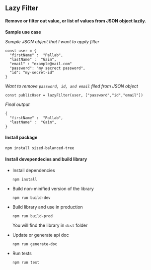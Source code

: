## Lazy Filter

#### Remove or filter out value, or list of values from JSON object lazily.

**Sample use case**

*Sample JSON object that I want to apply filter*

```
const user = {
  "firstName" :  "Pallab",
  "lastName" :  "Gain",
  "email" : "example@mail.com"
  "password": "my secrect password",
  "id": "my-secret-id"
}
```

*Want to remove `password, id, and email` filed from JSON object*

```
const publicUser = lazyFilter(user, ["password","id","email"])
```

*Final output* 

```
{
  "firstName" :  "Pallab",
  "lastName" :  "Gain",
}
```


#### Install package
```js
npm install sized-balanced-tree 
```

#### Install devependecies and build library

- Install dependencies

  `npm install`

- Build non-minified version of the library

  `npm run build-dev`

- Build library and use in production

  `npm run build-prod`

  You will find the library in `dist` folder

- Update or generate api doc

  `npm run generate-doc`  
  
- Run tests

  `npm run test`
